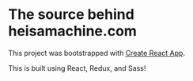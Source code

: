 # The source behind heisamachine.com

This project was bootstrapped with [Create React App](https://github.com/facebookincubator/create-react-app).

This is built using React, Redux, and Sass!
